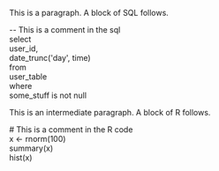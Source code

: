 This is a paragraph. A block of SQL follows.

-- This is a comment in the sql\
select\
user\_id,\
date\_trunc('day', time)\
from\
user\_table\
where\
some\_stuff is not null

This is an intermediate paragraph. A block of R follows.

\# This is a comment in the R code\
x &lt;- rnorm(100)\
summary(x)\
hist(x)
